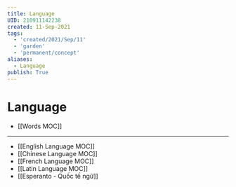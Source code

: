 ```yaml
---
title: Language
UID: 210911142238
created: 11-Sep-2021
tags:
  - 'created/2021/Sep/11'
  - 'garden'
  - 'permanent/concept'
aliases:
  - Language
publish: True
---
```

# Language

- [[Words MOC]]

---
- [[English Language MOC]]
- [[Chinese Language MOC]]
- [[French Language MOC]]
- [[Latin Language MOC]]
- [[Esperanto - Quốc tế  ngữ]]